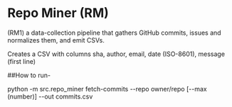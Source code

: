 # Repo Miner (RM)

(RM1)  a data-collection pipeline that gathers GitHub commits, issues and
normalizes them, and emit CSVs.

Creates a CSV with columns sha, author, email, date (ISO-8601), message (first line)





\##How to run-

python -m src.repo\_miner fetch-commits --repo owner/repo \[--max (number)] --out commits.csv

